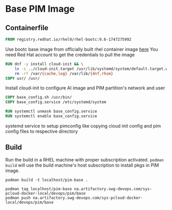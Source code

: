# Base PIM Image

## Containerfile
```Dockerfile
FROM registry.redhat.io/rhel9/rhel-bootc:9.6-1747275992
```
Use bootc base image from officially built rhel container image [here](https://catalog.redhat.com/software/containers/rhel9/rhel-bootc/6605573d4dbfe41c3d839c69?architecture=ppc64le&image=68255270360faaf4e6db2240&container-tabs=gti&gti-tabs=red-hat-login) 
You need Red Hat account to get the credentials to pull the image

```Dockerfile
RUN dnf -y install cloud-init && \
    ln -s ../cloud-init.target /usr/lib/systemd/system/default.target.wants && \
    rm -rf /var/{cache,log} /var/lib/{dnf,rhsm}
COPY usr/ /usr/
```
Install cloud-init to configure AI image and PIM partition's network and user

```Dockerfile
COPY base_config.sh /usr/bin/
COPY base_config.service /etc/systemd/system

RUN systemctl unmask base_config.service
RUN systemctl enable base_config.service
```
systemd service to setup pimconfig like copying cloud init config and pim config files to respective directory

## Build

Run the build in a RHEL machine with proper subscription activated. `podman build` will use the build machine's host subscription to install pkgs in PIM image.

```shell
podman build -t localhost/pim-base .

podman tag localhost/pim-base na.artifactory.swg-devops.com/sys-pcloud-docker-local/devops/pim/base
podman push na.artifactory.swg-devops.com/sys-pcloud-docker-local/devops/pim/base
```
